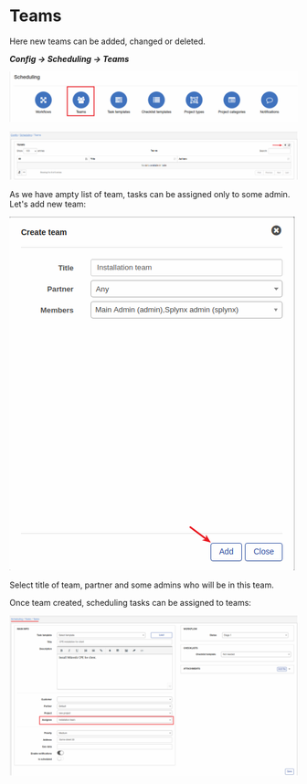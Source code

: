 Teams
=============
Here new teams can be added, changed or deleted.

**_Config -> Scheduling -> Teams_**

![icon](teams.png)

![list](list.png)

As we have ampty list of team, tasks can be assigned only to some admin. Let's add new team:

![add](add_team.png)

Select title of team, partner and some admins who will be in this team.

Once team created, scheduling tasks can be assigned to teams:

![icon](assign_to_team.png)
